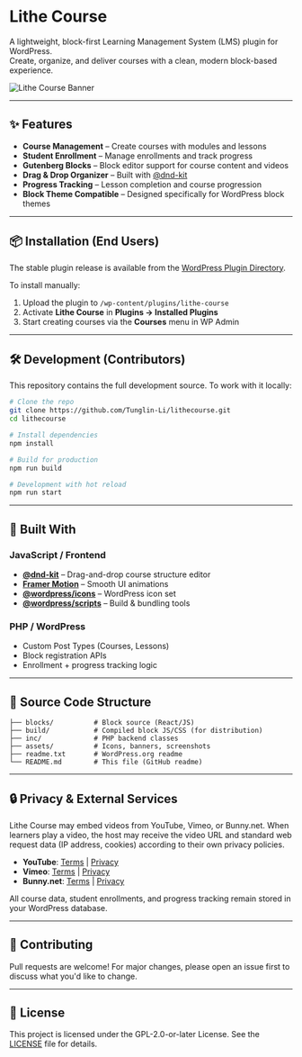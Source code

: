 # Lithe Course

A lightweight, block-first Learning Management System (LMS) plugin for WordPress.  
Create, organize, and deliver courses with a clean, modern block-based experience.

![Lithe Course Banner](./assets/banner-772x250.png)

---

## ✨ Features

- **Course Management** – Create courses with modules and lessons
- **Student Enrollment** – Manage enrollments and track progress
- **Gutenberg Blocks** – Block editor support for course content and videos
- **Drag & Drop Organizer** – Built with [@dnd-kit](https://github.com/clauderic/dnd-kit)
- **Progress Tracking** – Lesson completion and course progression
- **Block Theme Compatible** – Designed specifically for WordPress block themes

---

## 📦 Installation (End Users)

The stable plugin release is available from the [WordPress Plugin Directory](https://wordpress.org/plugins/lithe-course/).

To install manually:

1. Upload the plugin to `/wp-content/plugins/lithe-course`
2. Activate **Lithe Course** in **Plugins → Installed Plugins**
3. Start creating courses via the **Courses** menu in WP Admin

---

## 🛠 Development (Contributors)

This repository contains the full development source. To work with it locally:

```bash
# Clone the repo
git clone https://github.com/Tunglin-Li/lithecourse.git
cd lithecourse

# Install dependencies
npm install

# Build for production
npm run build

# Development with hot reload
npm run start
```

---

## 🧩 Built With

### JavaScript / Frontend

- [**@dnd-kit**](https://github.com/clauderic/dnd-kit) – Drag-and-drop course structure editor
- [**Framer Motion**](https://github.com/motiondivision/motion) – Smooth UI animations
- [**@wordpress/icons**](https://github.com/WordPress/gutenberg) – WordPress icon set
- [**@wordpress/scripts**](https://github.com/WordPress/gutenberg) – Build & bundling tools

### PHP / WordPress

- Custom Post Types (Courses, Lessons)
- Block registration APIs
- Enrollment + progress tracking logic

---

## 📂 Source Code Structure

```
├── blocks/          # Block source (React/JS)
├── build/           # Compiled block JS/CSS (for distribution)
├── inc/             # PHP backend classes
├── assets/          # Icons, banners, screenshots
├── readme.txt       # WordPress.org readme
└── README.md        # This file (GitHub readme)
```

---

## 🔒 Privacy & External Services

Lithe Course may embed videos from YouTube, Vimeo, or Bunny.net.
When learners play a video, the host may receive the video URL and standard web request data (IP address, cookies) according to their own privacy policies.

- **YouTube**: [Terms](https://www.youtube.com/t/terms) | [Privacy](https://policies.google.com/privacy)
- **Vimeo**: [Terms](https://vimeo.com/terms) | [Privacy](https://vimeo.com/privacy)
- **Bunny.net**: [Terms](https://bunny.net/terms/) | [Privacy](https://bunny.net/privacy/)

All course data, student enrollments, and progress tracking remain stored in your WordPress database.

---

## 🤝 Contributing

Pull requests are welcome!
For major changes, please open an issue first to discuss what you'd like to change.

---

## 📜 License

This project is licensed under the GPL-2.0-or-later License.
See the [LICENSE](LICENSE) file for details.
